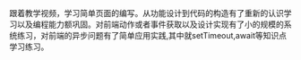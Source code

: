 跟着教学视频，学习简单页面的编写。从功能设计到代码的构造有了重新的认识学习以及编程能力额巩固。对前端动作或者事件获取以及设计实现有了小的规模的系统练习，对前端的异步问题有了简单应用实践,其中就setTimeout,await等知识点学习练习。